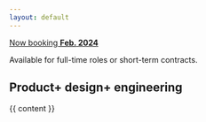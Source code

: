 ```yaml
---
layout: default
---
```


<article>
  <div class="open-to-work fade-in-element">
    <a class="badge" href="/contact"><span>Now booking</span> <strong><abbr title="February">Feb.</abbr> 2024</strong></a>
    <p>Available for full-time roles or short-term contracts.</p>
  </div>
  <h1 class="home-title fade-in-element">
    <span class="fade-in-element">Product+</span> <span class="fade-in-element">design+</span> <span class="fade-in-element">engineering</span>
  </h1>
  <div class="{{ page.markdown }} page-content fade-in-element">
    {{ content }}
  </div>
</article>
